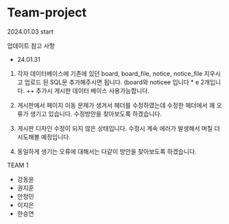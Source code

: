 # Team-project

2024.01.03 start

업데이트 참고 사항
- 24.01.31

1. 각자 데이터베이스에 기존에 있던 board, board_file, notice, notice_file 지우시고
업로드 된 SQL문 추가해주시면 됩니다. (board와 noticee 입니다   * e 2개입니다.
++ 추가시 게시판 데이터 베이스 사용가능합니다.
  

 2. 게시판에서 페이지 이동 문제가 생겨서 헤더를 수정하였는데
수정한 헤더에서 꽤 오류가 생기고 있습니다. 수정방안을 찾아보도록 하겠습니다.

3. 게시판 디자인 수정이 되지 않은 상태입니다.
수정시 계속 에러가 발생해서 며칠 더 시도해볼 예정입니다.


4. 동일하게 생기는 오류에 대해서는 다같이 방안을 찾아보도록 하겠습니다.


 
TEAM 1

- 강동윤
- 권지훈
- 안정민
- 이지은
- 한승연


